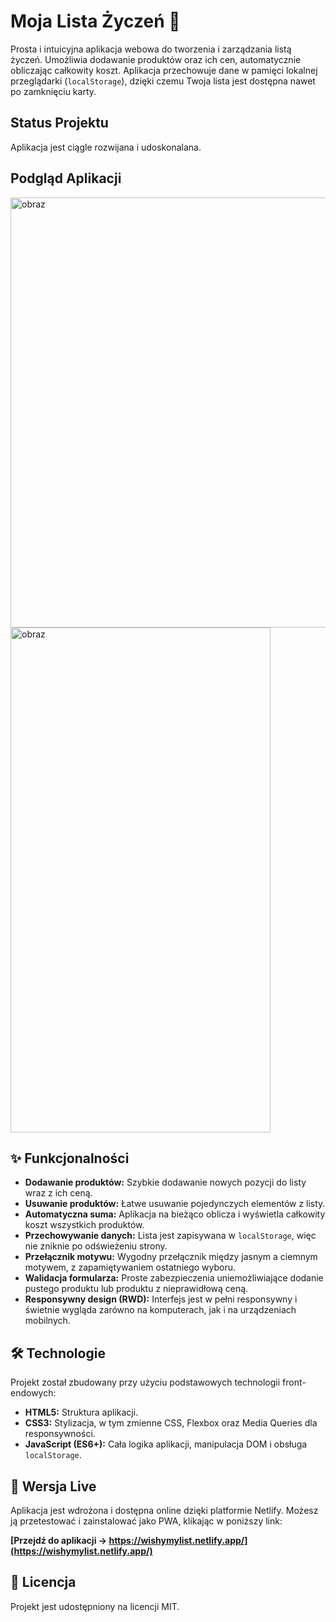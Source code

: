 # Moja Lista Życzeń 🎁

Prosta i intuicyjna aplikacja webowa do tworzenia i zarządzania listą życzeń. Umożliwia dodawanie produktów oraz ich cen, automatycznie obliczając całkowity koszt. Aplikacja przechowuje dane w pamięci lokalnej przeglądarki (`localStorage`), dzięki czemu Twoja lista jest dostępna nawet po zamknięciu karty.

## Status Projektu

Aplikacja jest ciągle rozwijana i udoskonalana.

## Podgląd Aplikacji

<img width="641" height="688" alt="obraz" src="https://github.com/user-attachments/assets/7fc0303d-6bbc-4a70-90cf-d8490f9fae57" />
<img width="416" height="808" alt="obraz" src="https://github.com/user-attachments/assets/4f84d8ea-33f4-478c-a51f-d4bb76e4e8e1" />


## ✨ Funkcjonalności

* **Dodawanie produktów:** Szybkie dodawanie nowych pozycji do listy wraz z ich ceną.
* **Usuwanie produktów:** Łatwe usuwanie pojedynczych elementów z listy.
* **Automatyczna suma:** Aplikacja na bieżąco oblicza i wyświetla całkowity koszt wszystkich produktów.
* **Przechowywanie danych:** Lista jest zapisywana w `localStorage`, więc nie zniknie po odświeżeniu strony.
* **Przełącznik motywu:** Wygodny przełącznik między jasnym a ciemnym motywem, z zapamiętywaniem ostatniego wyboru.
* **Walidacja formularza:** Proste zabezpieczenia uniemożliwiające dodanie pustego produktu lub produktu z nieprawidłową ceną.
* **Responsywny design (RWD):** Interfejs jest w pełni responsywny i świetnie wygląda zarówno na komputerach, jak i na urządzeniach mobilnych.

## 🛠️ Technologie

Projekt został zbudowany przy użyciu podstawowych technologii front-endowych:

* **HTML5:** Struktura aplikacji.
* **CSS3:** Stylizacja, w tym zmienne CSS, Flexbox oraz Media Queries dla responsywności.
* **JavaScript (ES6+):** Cała logika aplikacji, manipulacja DOM i obsługa `localStorage`.

## 🚀 Wersja Live

Aplikacja jest wdrożona i dostępna online dzięki platformie Netlify. Możesz ją przetestować i zainstalować jako PWA, klikając w poniższy link:

**[Przejdź do aplikacji -> https://wishymylist.netlify.app/](https://wishymylist.netlify.app/)**

## 📄 Licencja

Projekt jest udostępniony na licencji MIT.
